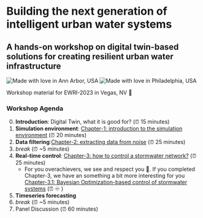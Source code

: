 # Building the next generation of intelligent urban water systems
## A hands-on workshop on digital twin-based solutions for creating resilient urban water infrastructure

![Made with love in Ann Arbor, USA](https://madewithlove.now.sh/us?heart=true&text=Ann+Arbor)
![Made with love in Philadelphia, USA](https://madewithlove.now.sh/us?heart=true&text=Philadelphia)


Workshop material for EWRI-2023 in Vegas, NV 🪩

### Workshop Agenda

0. **Introduction**: Digital Twin, what it is good for? (⏰ 15 minutes)
1. **Simulation environment**: [Chapter-1: introduction to the simulation environment](https://colab.research.google.com/github/abhiramm7/ewri2023_DigitalWater101/blob/main/Chapter_1_Simulation_Sandbox.ipynb)  (⏰ 20 minutes)
2. **Data filtering**:[Chapter-2: extracting data from noise](https://colab.research.google.com/github/abhiramm7/ewri2023_DigitalWater101/blob/main/Chapter_2_Data_Filtering.ipynb) (⏰ 25 minutes)
3. *break*  (⏰ ~5 minutes)
4. **Real-time control**: [Chapter-3: how to control a stormwater network?](https://colab.research.google.com/github/abhiramm7/ewri2023_DigitalWater101/blob/main/Chapter_3_0_RTC.ipynb) (⏰ 25 minutes)
    - For you overachievers, we see and respect you 🫶. If you completed Chapter-3, we have an something a bit more interesting for you [Chapter-3.1: Bayesian Optimization-based control of stormwater systems](https://colab.research.google.com/github/abhiramm7/ewri2023_DigitalWater101/blob/main/Chapter_3_1_RTC_Advanced.ipynb) (⏰ ♾️  )
5. **Timeseries forecasting**
5. *break*  (⏰ ~5 minutes)
7. Panel Discussion  (⏰ 60 minutes)
